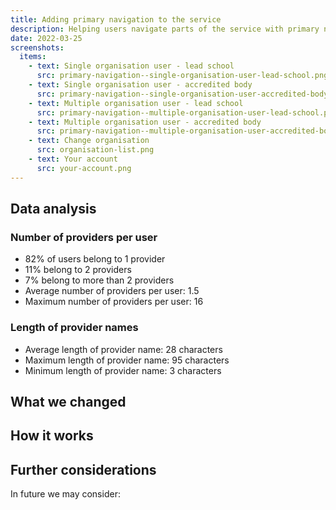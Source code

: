 ```yaml
---
title: Adding primary navigation to the service
description: Helping users navigate parts of the service with primary navigation
date: 2022-03-25
screenshots:
  items:
    - text: Single organisation user - lead school
      src: primary-navigation--single-organisation-user-lead-school.png
    - text: Single organisation user - accredited body
      src: primary-navigation--single-organisation-user-accredited-body.png
    - text: Multiple organisation user - lead school
      src: primary-navigation--multiple-organisation-user-lead-school.png
    - text: Multiple organisation user - accredited body
      src: primary-navigation--multiple-organisation-user-accredited-body.png
    - text: Change organisation
      src: organisation-list.png
    - text: Your account
      src: your-account.png
---
```



## Data analysis

### Number of providers per user

- 82% of users belong to 1 provider
- 11% belong to 2 providers
- 7% belong to more than 2 providers
- Average number of providers per user: 1.5
- Maximum number of providers per user: 16

### Length of provider names

- Average length of provider name: 28 characters
- Maximum length of provider name: 95 characters
- Minimum length of provider name: 3 characters

## What we changed

## How it works

## Further considerations

In future we may consider:
